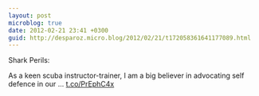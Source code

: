 ```yaml
---
layout: post
microblog: true
date: 2012-02-21 23:41 +0300
guid: http://desparoz.micro.blog/2012/02/21/t172058361641177089.html
---
```

Shark Perils: 

As a keen scuba instructor-trainer, I am a big believer in advocating self defence in our ... [t.co/PrEphC4x](http://t.co/PrEphC4x)
